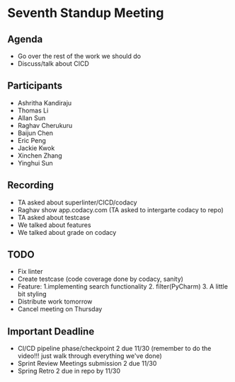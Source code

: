 # Seventh Standup Meeting

## Agenda
- Go over the rest of the work we should do
- Discuss/talk about CICD

## Participants
* Ashritha Kandiraju
* Thomas Li
* Allan Sun
* Raghav Cherukuru
* Baijun Chen
* Eric Peng
* Jackie Kwok
* Xinchen Zhang
* Yinghui Sun

## Recording
* TA asked about superlinter/CICD/codacy 
* Raghav show app.codacy.com (TA asked to intergarte codacy to repo)
* TA asked about testcase 
* We talked about features
* We talked about grade on codacy

## TODO
- Fix linter
- Create testcase (code coverage done by codacy, sanity)
- Feature: 1.implementing search functionality 2. filter(PyCharm) 3. A little bit styling
- Distribute work tomorrow
- Cancel meeting on Thursday

## Important Deadline
- CI/CD pipeline phase/checkpoint 2 due 11/30 (remember to do the video!!! just walk through everything we've done)
- Sprint Review Meetings submission 2 due 11/30
- Spring Retro 2 due in repo by 11/30

